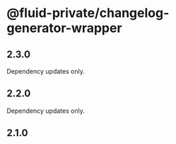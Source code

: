 # @fluid-private/changelog-generator-wrapper

## 2.3.0

Dependency updates only.

## 2.2.0

Dependency updates only.

## 2.1.0
